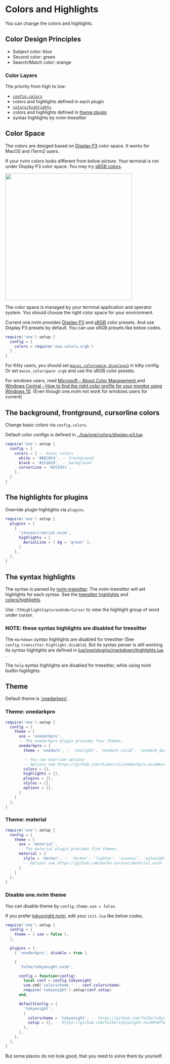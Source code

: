 # Colors and Highlights

You can change the colors and highlights.

## Color Design Principles

- Subject color: blue
- Second color: green
- Search/Match color: orange

### Color Layers

The priority from high to low:

- [`config.colors`](../lua/one/colors/display-p3.lua)
- colors and highlights defined in each plugin
- [`colors/highlights`](../lua/one/plugins/colors/highlights.lua)
-  colors and highlights defined in [theme plugin](../lua/one/plugins/themes/init.lua)
- syntax highlights by nvim-treesitter

## Color Space

The colors are desiged based on [Display P3](https://www.color.org/chardata/rgb/DisplayP3.xalter) color space. It works for MacOS and iTerm2 users.

If your nvim colors looks different from below picture. Your terminal is not under Display P3 color space.
You may try [sRGB colors](../lua/one/colors/srgb.lua).

<img src="https://media.githubusercontent.com/media/adoyle-h/_imgs/master/github/one.nvim/colors.png" height="400px" />

The color space is managed by your terminal application and operator system.
You should choose the right color space for your environment.

Current one.nvim provides [Display P3](../lua/one/colors/display-p3.lua) and [sRGB](../lua/one/colors/srgb.lua) color presets.
And use Display P3 presets by default. You can use sRGB presets like below codes.

```lua
require('one').setup {
  config = {
    colors = require('one.colors.srgb')
  }
}
```

For Kitty users, you should set [`macos_colorspace displayp3`](https://sw.kovidgoyal.net/kitty/conf/#opt-kitty.macos_colorspace) in kitty config. Or set `macos_colorspace srgb` and use the sRGB color presets.

For windows users, read [Microsoft - About Color Management
](https://support.microsoft.com/en-us/windows/about-color-management-2a2ed8fa-cf09-83c5-e55c-d1428519f616) and [Windows Central - How to find the right color profile for your monitor using Windows 10](https://www.windowscentral.com/how-configure-correct-color-profile-your-monitor-windows-10). (Even though one.nvim not work for windows users for current)

## The background, frontground, cursorline colors

Change basic colors via `config.colors`.

Default color configs is defined in [../lua/one/colors/display-p3.lua](../lua/one/colors/display-p3.lua).

```lua
require('one').setup {
  config = {
    colors = { -- basic colors
      white = '#BEC0C4', -- frontground
      black = '#15181D', -- background
      cursorLine = '#252931',
    },
  }
}
```

## The highlights for plugins

Override plugin highlights via `plugins`.

```lua
require('one').setup {
  plugins = {
    {
      'stevearc/aerial.nvim',
      highlights = {
        AerialLine = { bg = 'green' },
      }
    },
  },
}
```

## The syntax highlights

The syntax is parsed by [nvim-treesitter](https://github.com/nvim-treesitter/nvim-treesitter). The nvim-treesitter will set highlights for each syntax. See the [treesitter highlights](../lua/one/plugins/treesitter/highlights.lua) and [colors/highlights](../lua/one/plugins/colors/highlights.lua).

Use `:TSHighlightCapturesUnderCursor` to view the highlight group of word under cursor.

### NOTE: these syntax highlights are disabled for treesitter

The `markdown` syntax highlights are disabled for treesitter (See `config.treesitter.highlight.disable`).
But its syntax parser is still working.
Its syntax highlights are defined in [lua/one/plugins/markdown/highlights.lua](../lua/one/plugins/markdown/highlights.lua) .

The `help` syntax highlights are disabled for treesitter, while using nvim builtin highlights.

## Theme

Default theme is ['onedarkpro'](../lua/one/plugins/themes/onedarkpro.lua).

### Theme: onedarkpro

```lua
require('one').setup {
  config = {
    theme = {
      use = 'onedarkpro',
      -- The onedarkpro plugin provides four themes.
      onedarkpro = {
        theme = 'onedark', -- 'onelight', 'onedark_vivid', 'onedark_dark'

        -- You can override options
        -- Options see https://github.com/olimorris/onedarkpro.nvim#wrench-configuration
        colors = {},
        highlights = {},
        plugins = {},
        styles = {},
        options = {},
      }
    }
  },
}
```

### Theme: material

```lua
require('one').setup {
  config = {
    theme = {
      use = 'material',
      -- The material plugin provides five themes.
      material = {
        style = 'darker', -- 'darker', 'lighter', 'oceanic', 'palenight' 'deep ocean'
        -- Options see https://github.com/marko-cerovac/material.nvim
      }
    }
  },
}
```

### Disable one.nvim theme

You can disable theme by `config.theme.use = false`.

If you prefer [tokyonight.nvim](https://github.com/folke/tokyonight.nvim), edit your `init.lua` like below codes.

```lua
require('one').setup {
  config = {
    theme = { use = false },
  },

  plugins = {
    { 'onedarkpro', disable = true },

    {
      'folke/tokyonight.nvim',

      config = function(config)
        local conf = config.tokyonight
        vim.cmd('colorscheme ' .. conf.colorscheme)
        require('tokyonight').setup(conf.setup)
      end,

      defaultConfig = {
        'tokyonight',
        {
          colorscheme = 'tokyonight', -- https://github.com/folke/tokyonight.nvim#-usage
          setup = {}, -- https://github.com/folke/tokyonight.nvim#%EF%B8%8F-configuration
        },
      },
    },
  },
}
```

But some places do not look good, that you need to solve them by yourself.
